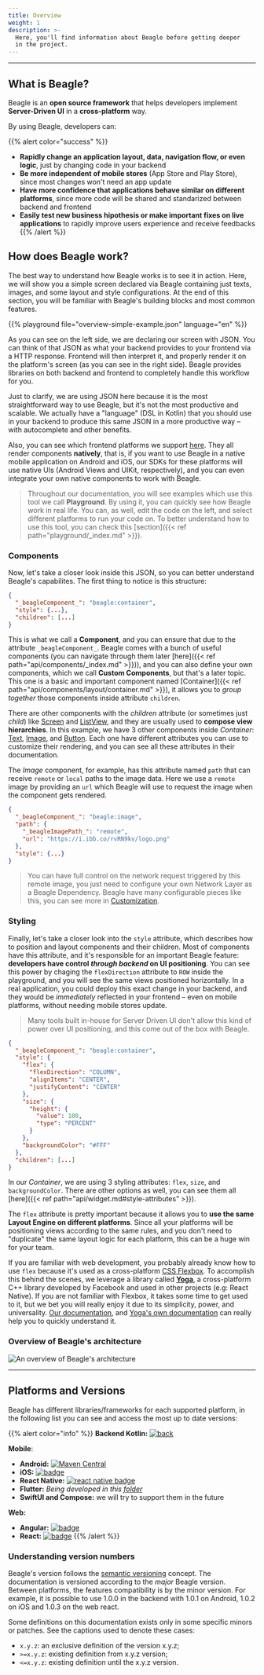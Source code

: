 ```yaml
---
title: Overview
weight: 1
description: >-
  Here, you'll find information about Beagle before getting deeper
  in the project.
---
```


---

## What is Beagle?

Beagle is an **open source framework** that helps developers implement **Server-Driven UI** in a **cross-platform** way.

By using Beagle, developers can:

{{% alert color="success" %}}
- **Rapidly change an application layout, data, navigation flow, or even logic**, just by changing code in your backend
- **Be more independent of mobile stores** (App Store and Play Store), since most changes won't need an app update
- **Have more confidence that applications behave similar on different platforms**, since more code will be shared and standarized between backend and frontend
- **Easily test new business hipothesis or make important fixes on live applications** to rapidly improve users experience and receive feedbacks
{{% /alert %}}

## How does Beagle work?

The best way to understand how Beagle works is to see it in action. Here, we will show you a simple screen declared via Beagle containing just texts, images, and some layout and style configurations. At the end of this section, you will be familiar with Beagle's building blocks and most common features.

<!-- json-playground:overview-simple-example.json
{
  "_beagleComponent_": "beagle:container",
  "style": {
    "flex": {
      "flexDirection": "COLUMN",
      "alignItems": "CENTER",
      "justifyContent": "CENTER"
    },
    "size": {
      "height": {
        "value": 100,
        "type": "PERCENT"
      }
    },
    "backgroundColor": "#FFF"
  },
  "children": [
    {
      "_beagleComponent_": "beagle:image",
      "path": {
        "_beagleImagePath_": "remote",
        "url": "https://i.ibb.co/rvRN9kv/logo.png"
      },
      "style": {
        "size": {
          "width": {
            "value": 242,
            "type": "REAL"
          },
          "height": {
            "value": 225,
            "type": "REAL"
          }
        }
      }
    },
    {
      "_beagleComponent_": "beagle:text",
      "text": "Welcome to Beagle playground! \nUse the left panel to start coding!",
      "textColor": "#000",
      "alignment": "CENTER",
      "style": {
        "margin": {
          "all": {
            "value": 40,
            "type": "REAL"
          }
        }
      }
    }
  ]
}
-->

{{% playground file="overview-simple-example.json" language="en" %}}

As you can see on the left side, we are declaring our screen with JSON. You can think of that JSON as what your backend provides to your frontend via a HTTP response. Frontend will then interpret it, and properly render it on the platform's screen (as you can see in the right side). Beagle provides libraries on both backend and frontend to completely handle this workflow for you.

Just to clarify, we are using JSON here because it is the most straightforward way to use Beagle, but it's not the most productive and scalable. We actually have a "language" (DSL in Kotlin) that you should use in your backend to produce this same JSON in a more productive way – with autocomplete and other benefits.

Also, you can see which frontend platforms we support [here](#platforms-and-versions). They all render components **natively**, that is, if you want to use Beagle in a native mobile application on Android and iOS, our SDKs for these platforms will use native UIs (Android Views and UIKit, respectively), and you can even integrate your own native components to work with Beagle.

> Throughout our documentation, you will see examples which use this tool we call **Playground**. By using it, you can quickly see how Beagle work in real life. You can, as well, edit the code on the left, and select different platforms to run your code on. To better understand how to use this tool, you can check this [section]({{< ref path="playground/_index.md" >}}).

### Components

Now, let's take a closer look inside this JSON, so you can better understand Beagle's capabilites. The first thing to notice is this structure:

```json
{
  "_beagleComponent_": "beagle:container",
  "style": {...},
  "children": [...]
}
```

This is what we call a **Component**, and you can ensure that due to the attribute `_beagleComponent_`. Beagle comes with a bunch of useful components (you can navigate through them later [here]({{< ref path="api/components/_index.md" >}})), and you can also define your own components, which we call **Custom Components**, but that's a later topic. This one is a basic and important component named [Container]({{< ref path="api/components/layout/container.md" >}}), it allows you to *group together* those components inside attribute `children`.

There are other components with the *children* attribute (or sometimes just *child*) like [Screen](api/screen/_index.md) and [ListView](api/components/layout/listview.md), and they are usually used to **compose view hierarchies**. In this example, we have 3 other components inside *Container*: [Text](api/components/ui/text.md), [Image](api/components/ui/image/_index.md), and [Button](api/components/ui/button.md). Each one have different attributes you can use to customize their rendering, and you can see all these attributes in their documentation.

The *Image* component, for example, has this attribute named `path` that can receive `remote` or `local` paths to the image data. Here we use a `remote` image by providing an `url` which Beagle will use to request the image when the component gets rendered.

```json
{
  "_beagleComponent_": "beagle:image",
  "path": {
    "_beagleImagePath_": "remote",
    "url": "https://i.ibb.co/rvRN9kv/logo.png"
  },
  "style": {...}
}
```

> You can have full control on the network request triggered by this remote image, you just need to configure your own Network Layer as a Beagle Dependency. Beagle have many configurable pieces like this, you can see more in [Customization](resources/customization/_index.md).

### Styling

Finally, let's take a closer look into the `style` attribute, which describes how to position and layout components and their children. Most of components have this attribute, and it's responsible for an important Beagle feature: **developers have control *through backend* on UI positioning**. You can see this power by chaging the `flexDirection` attribute to `ROW` inside the playground, and you will see the same views positioned horizontally. In a real application, you could deploy this exact change in your backend, and they would be *immediately* reflected in your frontend – even on mobile platforms, without needing mobile stores update.

> Many tools built in-house for Server Driven UI don't allow this kind of power over UI positioning, and this come out of the box with Beagle.

```json
{
  "_beagleComponent_": "beagle:container",
  "style": {
    "flex": {
      "flexDirection": "COLUMN",
      "alignItems": "CENTER",
      "justifyContent": "CENTER"
    },
    "size": {
      "height": {
        "value": 100,
        "type": "PERCENT"
      }
    },
    "backgroundColor": "#FFF"
  },
  "children": [...]
}
```

In our *Container*, we are using 3 styling attributes: `flex`, `size`, and `backgroundColor`. There are other options as well, you can see them all [here]({{< ref path="api/widget.md#style-attributes" >}}).

The `flex` attribute is pretty important because it allows you to **use the same Layout Engine on different platforms**. Since all your platforms will be positioning views according to the same rules, and you don't need to "duplicate" the same layout logic for each platform, this can be a huge win for your team.

If you are familiar with web development, you probably already know how to use `flex` because it's used as a cross-platform [CSS Flexbox](https://www.w3schools.com/css/css3_flexbox.asp). To accomplish this behind the scenes, we leverage a library called [**Yoga**](https://yogalayout.com), a cross-platform C++ library developed by Facebook and used in other projects (e.g: React Native). If you are not familiar with Flexbox, it takes some time to get used to it, but we bet you will really enjoy it due to its simplicity, power, and universality. [Our documentation](resources/components-positioning/_index.md), and [Yoga's own documentation](https://yogalayout.com/docs) can really help you to quickly understand it.

### Overview of Beagle's architecture

![An overview of Beagle's architecture](/shared/beaglemobileback.png)

---

## Platforms and Versions

Beagle has different libraries/frameworks for each supported platform, in the following list you can see and access the most up to date versions:

{{% alert color="info" %}}
**Backend Kotlin:** [![back](https://camo.githubusercontent.com/27998a386042ecb2cae7b9f09ae159bd07c935bd/68747470733a2f2f696d672e736869656c64732e696f2f6d6176656e2d63656e7472616c2f762f62722e636f6d2e7a75702e626561676c652f6672616d65776f726b)](https://mvnrepository.com/artifact/br.com.zup.beagle/framework)

**Mobile**:

- **Android:** [![Maven Central](https://img.shields.io/maven-central/v/br.com.zup.beagle/android)](https://mvnrepository.com/artifact/br.com.zup.beagle/android)
- **iOS:** [![badge](https://img.shields.io/cocoapods/v/Beagle)](https://cocoapods.org/pods/Beagle)
- **React Native:** [![react native badge](https://img.shields.io/npm/v/@zup-it/beagle-react-native?logo=React)](https://www.npmjs.com/package/@zup-it/beagle-react-native)
- **Flutter:** *Being developed in this [folder](https://github.com/ZupIT/beagle/tree/master/flutter)*
- **SwiftUI and Compose:** we will try to support them in the future

**Web:**

- **Angular:** [![badge](https://img.shields.io/npm/v/@zup-it/beagle-angular?logo=Angular)](https://www.npmjs.com/package/@zup-it/beagle-angular)
- **React:** [![badge](https://img.shields.io/npm/v/@zup-it/beagle-react?logo=React)](https://www.npmjs.com/package/@zup-it/beagle-react)
{{% /alert %}}

### Understanding version numbers

Beagle's version follows the [semantic versioning](https://semver.org/) concept. The documentation is versioned according to the *major* Beagle version. Between platforms, the features compatibility is by the minor version. For example, it is possible to use 1.0.0 in the backend with 1.0.1 on Android, 1.0.2 on iOS and 1.0.3 on the web react.

Some definitions on this documentation exists only in some specific minors or patches. See the captions used to denote these cases:

- `x.y.z`: an exclusive definition of the version x.y.z;
- `>=x.y.z`: existing definition from x.y.z version;
- `<=x.y.z`: existing definition until the x.y.z version.
